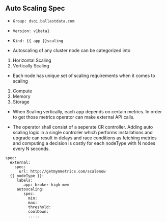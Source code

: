 ## Auto Scaling Spec

- ```Group: dsoi.ballastdata.com```
- ```Version: v1beta1```
- ```Kind: {{ app }}scaling```

- Autoscaling of any cluster node can be categorized into

1. Horizontal Scaling
2. Vertically Scaling

- Each node has unique set of scaling requirements when it comes to scaling

1. Compute
2. Memory
3. Storage

- When Scaling vertically, each app depends on certain metrics. In order to get those metrics
  operator can make external API calls. 

- The operator shall consist of a seperate CR controller. Adding auto scaling logic in a single controller which performs installations and upgrade can result in delays and race conditions as fetching metrics and computing a decision is costly for each nodeType with N nodes every N seconds.

```
spec:
  external:
    spec:
      url: http://getmymmetrics.com/scalenow
  {{ nodeType }}:
     labels:
        app: broker-high-mem
     autoscaling:
        spec:
          min:
          max:
          threshold:
          coolDown:
          .....
```
      
      
    
    